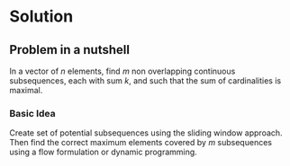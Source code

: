 # Solution

## Problem in a nutshell

In a vector of $n$ elements, find $m$ non overlapping continuous subsequences, each with sum $k$, and such that the sum of cardinalities is maximal.

### Basic Idea

Create set of potential subsequences using the sliding window approach. Then find the correct maximum elements covered by $m$ subsequences using a flow formulation or dynamic programming.
